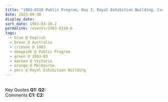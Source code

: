 ```yaml
---
title: "1983-0310 Public Program, Day 3, Royal Exhibition Building, Carlton Gardens, 9 Nicholson Street, Melbourne, Victoria, Australia"
date: 2023-09-30
display_date: 
sort_date: 1983-03-10.2
permalink: /events/1983-0310-b
tags:
  - blue @ English
  - brown @ Australia
  - crimson @ 1983
  - deeppink @ Public Program
  - green @ 1983-03
  - maroon @ Victoria
  - orange @ Melbourne
  - peru @ Royal Exhibition Building
---
```


<br>

<wave-list>
  <list-title color="DarkSeaGreen" width="55">Key Quotes</list-title>
  <list-item color="BlanchedAlmond" width="280"><b>Q1:</b> <i></i></list-item>
  <list-item color="Lavender" width="280"><b>Q2:</b> <i></i></list-item>
</wave-list>

<br>

<wave-list>
  <list-title color="DarkSeaGreen" width="55">Comments</list-title>
  <list-item color="BlanchedAlmond" width="280"><b>C1:</b> <i></i></list-item>
  <list-item color="Lavender" width="280"><b>C2:</b> <i></i></list-item>
</wave-list>